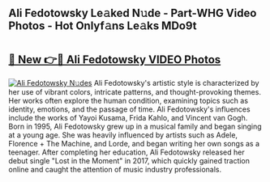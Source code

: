 ## Ali Fedotowsky Le𝚊ked N𝚞de - Part-WHG Video Photos - Hot Onlyf𝚊ns Le𝚊ks MDo9t

# <h2><a href="http://ab75310.deff.icu/?id=Ali+Fedotowsky">🔗 New 👉🔴 Ali Fedotowsky VIDEO Photos</a></h2>

[![Ali Fedotowsky N𝚞des](https://i.imgur.com/rIISA9y.gif)](http://ab75310.deff.icu/?id=Ali+Fedotowsky)
Ali Fedotowsky's artistic style is characterized by her use of vibrant colors, intricate patterns, and thought-provoking themes. Her works often explore the human condition, examining topics such as identity, emotions, and the passage of time. Ali Fedotowsky's influences include the works of Yayoi Kusama, Frida Kahlo, and Vincent van Gogh. Born in 1995, Ali Fedotowsky grew up in a musical family and began singing at a young age. She was heavily influenced by artists such as Adele, Florence + The Machine, and Lorde, and began writing her own songs as a teenager. After completing her education, Ali Fedotowsky released her debut single "Lost in the Moment" in 2017, which quickly gained traction online and caught the attention of music industry professionals.
